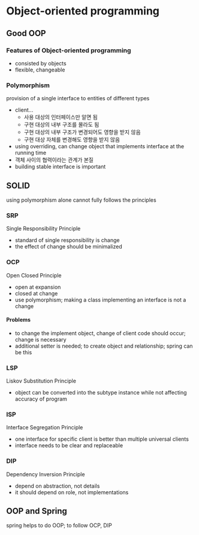# Object-oriented programming

## Good OOP

### Features of Object-oriented programming

- consisted by objects
- flexible, changeable

### Polymorphism

provision of a single interface to entities of different types

- client...
  - 사용 대상의 인터페이스만 알면 됨
  - 구현 대상의 내부 구조를 몰라도 됨
  - 구현 대상의 내부 구조가 변경되어도 영향을 받지 않음
  - 구현 대상 자체를 변경해도 영향을 받지 않음
- using overriding, can change object that implements interface at the running time
- 객체 사이의 협력이라는 관계가 본질
- building stable interface is important

## SOLID

using polymorphism alone cannot fully follows the principles

### SRP

Single Responsibility Principle

- standard of single responsibility is change
- the effect of change should be minimalized

### OCP

Open Closed Principle

- open at expansion
- closed at change
- use polymorphism; making a class implementing an interface is not a change

#### Problems

- to change the implement object, change of client code should occur; change is necessary
- additional setter is needed; to create object and relationship; spring can be this

### LSP

Liskov Substitution Principle

- object can be converted into the subtype instance while not affecting accuracy of program

### ISP

Interface Segregation Principle

- one interface for specific client is better than multiple universal clients
- interface needs to be clear and replaceable

### DIP

Dependency Inversion Principle

- depend on abstraction, not details
- it should depend on role, not implementations

## OOP and Spring

spring helps to do OOP; to follow OCP, DIP